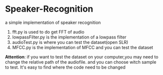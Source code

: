 # Speaker-Recognition
a simple implementation of speaker recognition
1. fft.py is used to do get FFT of audio
2. lowpassFilter.py is the implementation of a lowpass filter
3. audioTest.py is where you can test the dataset(open SLR)
4. MFCC.py is the implementation of MFCC and you can test the dataset

**Attention**:
if you want to test the dataset on your computer,you may need to change 
the relative path of the audiofile. and you can choose witch sample to
test. It's easy to find where the code need to be changed

